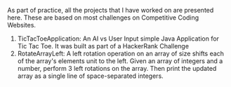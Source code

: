As part of practice, all the projects that I have worked on are presented here. These are based on most challenges on Competitive Coding Websites. 

1. TicTacToeApplication: An AI vs User Input simple Java Application for Tic Tac Toe. It was built as part of a HackerRank Challenge
2. RotateArrayLeft: A left rotation operation on an array of size  shifts each of the array's elements  unit to the left. Given an array of  integers and a number, perform 3 left rotations on the array. Then print the updated array as a single line of space-separated integers.

